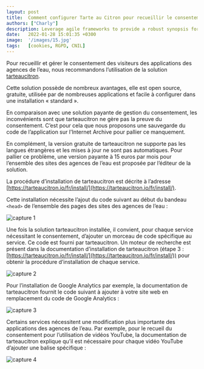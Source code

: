```yaml
---
layout: post
title:  Comment configurer Tarte au Citron pour recueillir le consentement ?
authors: ["Charly"]
description: Leverage agile frameworks to provide a robust synopsis for high level overviews. Iterative a...
date:   2022-01-28 15:01:35 +0300
image:  '/images/15.jpg'
tags:   [cookies, RGPD, CNIL]
---
```


Pour recueillir et gérer le consentement des visiteurs des applications des agences de l’eau, nous recommandons l’utilisation de la solution [tarteaucitron](https://tarteaucitron.io/fr/).

Cette solution possède de nombreux avantages, elle est open source, gratuite, utilisée par de nombreuses applications et facile à configurer dans une installation « standard ».

En comparaison avec une solution payante de gestion du consentement, les inconvénients sont que tarteaucitron ne gère pas la preuve du consentement. C’est pour cela que nous proposons une sauvegarde du code de l’application sur l'Internet Archive pour pallier ce manquement.

En complément, la version gratuite de tarteaucitron ne supporte pas les langues étrangères et les mises à jour ne sont pas automatiques. Pour pallier ce problème, une version payante à 15 euros par mois pour l’ensemble des sites des agences de l’eau est proposée par l’éditeur de la solution.

La procédure d’installation de tarteaucitron est décrite à l’adresse [https://tarteaucitron.io/fr/install/](https://tarteaucitron.io/fr/install/).

Cette installation nécessite l’ajout du code suivant au début du bandeau `<head>` de l’ensemble des pages des sites des agences de l’eau :

![capture 1](https://astraporta.com/assets/images/1.PNG)

Une fois la solution tarteaucitron installée, il convient, pour chaque service nécessitant le consentement, d’ajouter un morceau de code spécifique au service. Ce code est fourni par tarteaucitron. Un moteur de recherche est présent dans la documentation d’installation de tarteaucitron (étape 3 : [https://tarteaucitron.io/fr/install/](https://tarteaucitron.io/fr/install/)) pour obtenir la procédure d’installation de chaque service.

![capture 2](https://astraporta.com/assets/images/2.PNG)

Pour l’installation de Google Analytics par exemple, la documentation de tarteaucitron fournit le code suivant à ajouter à votre site web en remplacement du code de Google Analytics :

![capture 3](https://astraporta.com/assets/images/3.PNG)

Certains services nécessitent une modification plus importante des applications des agences de l’eau. Par exemple, pour le recueil du consentement pour l’utilisation de vidéos YouTube, la documentation de tarteaucitron explique qu’il est nécessaire pour chaque vidéo YouTube d’ajouter une balise spécifique :

![capture 4](https://astraporta.com/assets/images/4.PNG)